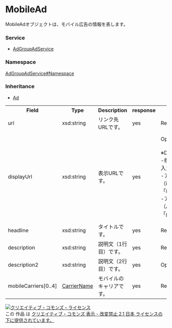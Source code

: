 # MobileAd
MobileAdオブジェクトは、モバイル広告の情報を表します。

### Service
+ [AdGroupAdService](../../services/AdGroupAdService.md)

### Namespace
[AdGroupAdService#Namespace](../../services/AdGroupAdService.md#namespace)

### Inheritance
+ [Ad](Ad.md)

<table>
 <tr>
  <th>Field</th>
  <th>Type</th>
  <th>Description</th>
  <th>response</th>
  <th>add</th>
  <th>set</th>
  <th>remove</th>
 </tr>
 <tr>
  <td>url</td>
  <td>xsd:string</td>
  <td>リンク先URLです。</td>
  <td>yes</td>
  <td>Requirement</td>
  <td>Optional<br>Updatable</td>
  <td>Ignore</td>
 </tr>
 <tr>
  <tr>
  <td>displayUrl</td>
  <td>xsd:string</td>
  <td>表示URLです。  </td>
  <td>yes</td>
  <td>Optional<br>
  <br>
  ※Default値<br>
  -標準キャンペーン：<br>入力必須<br>
  -アプリキャンペーン（iOS）：<br>「itunes.apple.com」<br>
  -アプリキャンペーン（Android）：<br>「play.google.com」
</td>
  <td>Optional<br>Updatable<br>
  <br>
  ※入力許可<br>
  -アプリキャンペーン（iOS）：<br>「itunes.apple.com」のみ可能<br>
  -アプリキャンペーン（Android）：<br>「play.google.com」のみ可能
  </td>
  <td>Ignore</td>
 </tr>
 <tr>
  <tr>
  <td>headline</td>
  <td>xsd:string</td>
  <td>タイトルです。</td>
  <td>yes</td>
  <td>Requirement</td>
  <td>Optional<br>Updatable</td>
  <td>Ignore</td>
 </tr>
 <tr>
  <tr>
  <td>description</td>
  <td>xsd:string</td>
  <td>説明文（1行目）です。</td>
  <td>yes</td>
  <td>Requirement</td>
  <td>Optional<br>Updatable</td>
  <td>Ignore</td>
 </tr>
 <tr>
  <tr>
  <td>description2</td>
  <td>xsd:string</td>
  <td>説明文（2行目）です。</td>
  <td>yes</td>
  <td>Optional</td>
  <td>Optional<br>Updatable</td>
  <td>Ignore</td>
 </tr>
 <tr>
  <tr>
  <td>mobileCarriers[0..4]</td>
  <td><a href="./CarrierName.md">CarrierName</a></td>
  <td>モバイルのキャリアです。</td>
  <td>yes</td>
  <td>Requirement</td>
  <td>Ignore</td>
  <td>Ignore</td>
 </tr>
 </table>

<a rel="license" href="http://creativecommons.org/licenses/by-nd/2.1/jp/"><img alt="クリエイティブ・コモンズ・ライセンス" style="border-width:0" src="https://i.creativecommons.org/l/by-nd/2.1/jp/88x31.png" /></a><br />この 作品 は <a rel="license" href="http://creativecommons.org/licenses/by-nd/2.1/jp/">クリエイティブ・コモンズ 表示 - 改変禁止 2.1 日本 ライセンスの下に提供されています。</a>

